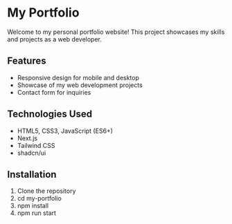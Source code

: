 # My Portfolio

Welcome to my personal portfolio website! This project showcases my skills and projects as a web developer.

## Features

- Responsive design for mobile and desktop
- Showcase of my web development projects
- Contact form for inquiries

## Technologies Used

- HTML5, CSS3, JavaScript (ES6+)
- Next.js
- Tailwind CSS
- shadcn/ui

## Installation
1. Clone the repository
2. cd my-portfolio
3. npm install
4. npm run start
